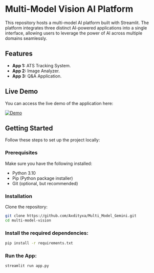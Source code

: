 # Multi-Model Vision AI Platform

This repository hosts a multi-model AI platform built with Streamlit. The platform integrates three distinct AI-powered applications into a single interface, allowing users to leverage the power of AI across multiple domains seamlessly.

## Features

- **App 1:** ATS Tracking System.
- **App 2:** Image Analyzer.
- **App 3:** Q&A Application.

## Live Demo

You can access the live demo of the application here:

[![Demo](https://img.shields.io/badge/Streamlit-Demo-brightgreen?logo=streamlit&style=for-the-badge)](https://multi-model-vision.streamlit.app/)

## Getting Started

Follow these steps to set up the project locally:

### Prerequisites

Make sure you have the following installed:

- Python 3.10
- Pip (Python package installer)
- Git (optional, but recommended)

### Installation

Clone the repository:

```bash
git clone https://github.com/Axdityxa/Multi_Model_Gemini.git
cd multi-model-vision
```
### Install the required dependencies:
```bash
pip install -r requirements.txt
```
### Run the App:
```bash
streamlit run app.py
